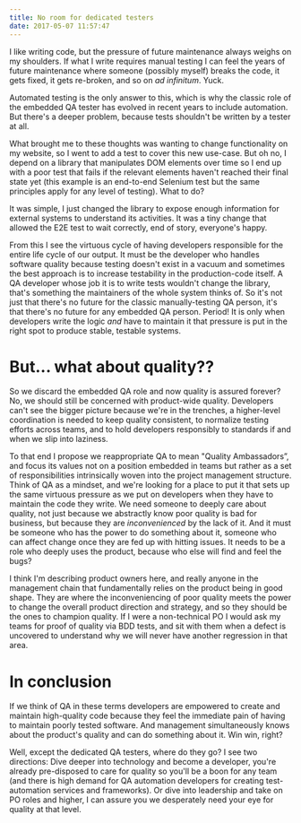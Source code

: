 ```yaml
---
title: No room for dedicated testers
date: 2017-05-07 11:57:47
---
```

I like writing code, 
but the pressure of future maintenance always weighs on my shoulders. 
If what I write requires manual testing 
I can feel the years of future maintenance 
where someone (possibly myself) breaks the code, 
it gets fixed, 
it gets re-broken, 
and so on *ad infinitum*. 
Yuck.

Automated testing is the only answer to this, 
which is why the classic role of the embedded QA tester 
has evolved in recent years to include automation. 
But there's a deeper problem, 
because tests shouldn't be written by a tester at all.

<!-- more -->

What brought me to these thoughts 
was wanting to change functionality on my website, 
so I went to add a test to cover this new use-case. 
But oh no, 
I depend on a library that manipulates DOM elements over time 
so I end up with a poor test 
that fails if the relevant elements haven't reached their final state yet 
(this example is an end-to-end Selenium test 
but the same principles apply for any level of testing). 
What to do?

It was simple, 
I just changed the library to expose enough information 
for external systems to understand its activities. 
It was a tiny change that allowed the E2E test to wait correctly, 
end of story, everyone's happy.

From this I see the virtuous cycle 
of having developers responsible for the entire life cycle of our output. 
It must be the developer who handles software quality 
because testing doesn't exist in a vacuum 
and sometimes the best approach 
is to increase testability in the production-code itself. 
A QA developer whose job it is to write tests wouldn't change the library, 
that's something the maintainers of the whole system thinks of. 
So it's not just that there's no future for the classic manually-testing QA person, 
it's that there's no future for any embedded QA person. 
Period! 
It is only when developers write the logic 
*and* have to maintain it 
that pressure is put in the right spot to produce stable, testable systems.

# But... what about quality??
So we discard the embedded QA role and now quality is assured forever? 
No, we should still be concerned with product-wide quality. 
Developers can't see the bigger picture because we're in the trenches, 
a higher-level coordination is needed to keep quality consistent, 
to normalize testing efforts across teams, 
and to hold developers responsibly to standards if and when we slip into laziness.

To that end I propose we reappropriate QA to mean "Quality Ambassadors”, 
and focus its values not on a position embedded in teams 
but rather as a set of responsibilities 
intrinsically woven into the project management structure. 
Think of QA as a mindset, 
and we're looking for a place to put it 
that sets up the same virtuous pressure as we put on developers 
when they have to maintain the code they write. 
We need someone to deeply care about quality, 
not just because we abstractly know poor quality is bad for business, 
but because they are *inconvenienced* by the lack of it. 
And it must be someone who has the power to do something about it, 
someone who can affect change once they are fed up with hitting issues. 
It needs to be a role who deeply uses the product, 
because who else will find and feel the bugs?

I think I'm describing product owners here, 
and really anyone in the management chain 
that fundamentally relies on the product being in good shape. 
They are where the inconveniencing of poor quality 
meets the power to change the overall product direction and strategy, 
and so they should be the ones to champion quality. 
If I were a non-technical PO I would ask my teams for proof of quality via BDD tests, 
and sit with them when a defect is uncovered 
to understand why we will never have another regression in that area.

# In conclusion
If we think of QA in these terms 
developers are empowered to create and maintain high-quality code 
because they feel the immediate pain of having to maintain poorly tested software. 
And management simultaneously knows about the product's quality 
and can do something about it. Win win, right?

Well, except the dedicated QA testers, where do they go? 
I see two directions: 
Dive deeper into technology and become a developer, 
you're already pre-disposed to care for quality 
so you'll be a boon for any team 
(and there is high demand for QA automation developers 
for creating test-automation services and frameworks). 
Or dive into leadership and take on PO roles and higher, 
I can assure you we desperately need your eye for quality at that level.
